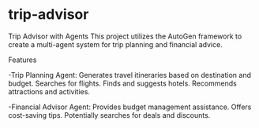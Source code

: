 # trip-advisor
Trip Advisor with Agents
This project utilizes the AutoGen framework to create a multi-agent system for trip planning and financial advice.

Features

-Trip Planning Agent:
  Generates travel itineraries based on destination and budget.
  Searches for flights.
  Finds and suggests hotels.
  Recommends attractions and activities.

-Financial Advisor Agent:
  Provides budget management assistance.
  Offers cost-saving tips.
  Potentially searches for deals and discounts.
